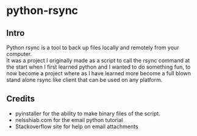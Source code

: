# python-rsync
## Intro
Python rsync is a tool to back up files locally and remotely from your computer.  
It was a project I originally made as a script to call the rsync command at the start when I first learned python and I wanted to do something fun,
to now become a project where as I have learned more become a full blown stand alone rsync like client that can be used on any platform.

##




## Credits
* pyinstaller for the ability to make binary files of the script.
* nelsshiab.com for the email python tutorial
* Stackoverflow site for help on email attachments
